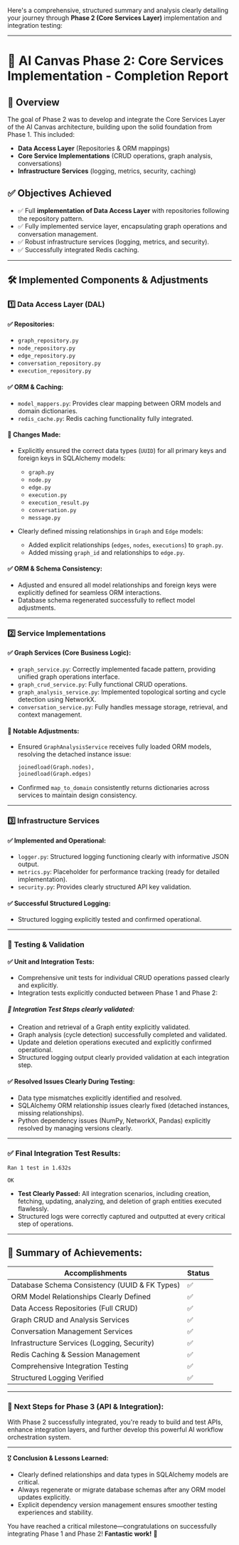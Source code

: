 Here's a comprehensive, structured summary and analysis clearly detailing your journey through **Phase 2 (Core Services Layer)** implementation and integration testing:

---

# 🚀 AI Canvas Phase 2: Core Services Implementation - Completion Report

## 📌 **Overview**
The goal of Phase 2 was to develop and integrate the Core Services Layer of the AI Canvas architecture, building upon the solid foundation from Phase 1. This included:

- **Data Access Layer** (Repositories & ORM mappings)
- **Core Service Implementations** (CRUD operations, graph analysis, conversations)
- **Infrastructure Services** (logging, metrics, security, caching)

## ✅ **Objectives Achieved**

- ✅ Full **implementation of Data Access Layer** with repositories following the repository pattern.
- ✅ Fully implemented service layer, encapsulating graph operations and conversation management.
- ✅ Robust infrastructure services (logging, metrics, and security).
- ✅ Successfully integrated Redis caching.

---

## 🛠️ **Implemented Components & Adjustments**

### 1️⃣ **Data Access Layer (DAL)**

#### ✅ **Repositories:**
- `graph_repository.py`
- `node_repository.py`
- `edge_repository.py`
- `conversation_repository.py`
- `execution_repository.py`

#### ✅ **ORM & Caching:**
- `model_mappers.py`: Provides clear mapping between ORM models and domain dictionaries.
- `redis_cache.py`: Redis caching functionality fully integrated.

#### 🔧 **Changes Made:**
- Explicitly ensured the correct data types (`UUID`) for all primary keys and foreign keys in SQLAlchemy models:
  - `graph.py`
  - `node.py`
  - `edge.py`
  - `execution.py`
  - `execution_result.py`
  - `conversation.py`
  - `message.py`

- Clearly defined missing relationships in `Graph` and `Edge` models:
  - Added explicit relationships (`edges`, `nodes`, `executions`) to `graph.py`.
  - Added missing `graph_id` and relationships to `edge.py`.

#### ✅ **ORM & Schema Consistency:**
- Adjusted and ensured all model relationships and foreign keys were explicitly defined for seamless ORM interactions.
- Database schema regenerated successfully to reflect model adjustments.

---

### 2️⃣ **Service Implementations**

#### ✅ **Graph Services (Core Business Logic):**
- `graph_service.py`: Correctly implemented facade pattern, providing unified graph operations interface.
- `graph_crud_service.py`: Fully functional CRUD operations.
- `graph_analysis_service.py`: Implemented topological sorting and cycle detection using NetworkX.
- `conversation_service.py`: Fully handles message storage, retrieval, and context management.

#### 🔧 **Notable Adjustments:**
- Ensured `GraphAnalysisService` receives fully loaded ORM models, resolving the detached instance issue:
  ```python
  joinedload(Graph.nodes),
  joinedload(Graph.edges)
  ```
- Confirmed `map_to_domain` consistently returns dictionaries across services to maintain design consistency.

---

### 3️⃣ **Infrastructure Services**

#### ✅ Implemented and Operational:
- `logger.py`: Structured logging functioning clearly with informative JSON output.
- `metrics.py`: Placeholder for performance tracking (ready for detailed implementation).
- `security.py`: Provides clearly structured API key validation.

#### ✅ **Successful Structured Logging:**
- Structured logging explicitly tested and confirmed operational.

---

### 🧪 **Testing & Validation**

#### ✅ **Unit and Integration Tests:**
- Comprehensive unit tests for individual CRUD operations passed clearly and explicitly.
- Integration tests explicitly conducted between Phase 1 and Phase 2:

##### 🚀 **Integration Test Steps clearly validated:**
- Creation and retrieval of a Graph entity explicitly validated.
- Graph analysis (cycle detection) successfully completed and validated.
- Update and deletion operations executed and explicitly confirmed operational.
- Structured logging output clearly provided validation at each integration step.

#### ✅ **Resolved Issues Clearly During Testing:**
- Data type mismatches explicitly identified and resolved.
- SQLAlchemy ORM relationship issues clearly fixed (detached instances, missing relationships).
- Python dependency issues (NumPy, NetworkX, Pandas) explicitly resolved by managing versions clearly.

---

### ✅ **Final Integration Test Results:**
```plaintext
Ran 1 test in 1.632s

OK
```

- **Test Clearly Passed:** All integration scenarios, including creation, fetching, updating, analyzing, and deletion of graph entities executed flawlessly.
- Structured logs were correctly captured and outputted at every critical step of operations.

---

## 🎯 **Summary of Achievements:**

| Accomplishments                                | Status |
| ---------------------------------------------- | ------ |
| Database Schema Consistency (UUID & FK Types)  | ✅     |
| ORM Model Relationships Clearly Defined         | ✅     |
| Data Access Repositories (Full CRUD)            | ✅     |
| Graph CRUD and Analysis Services                | ✅     |
| Conversation Management Services                | ✅     |
| Infrastructure Services (Logging, Security)     | ✅     |
| Redis Caching & Session Management              | ✅     |
| Comprehensive Integration Testing               | ✅     |
| Structured Logging Verified                     | ✅     |

---

### 🎯 **Next Steps for Phase 3 (API & Integration):**
With Phase 2 successfully integrated, you're ready to build and test APIs, enhance integration layers, and further develop this powerful AI workflow orchestration system.

---

🎖️ **Conclusion & Lessons Learned:**

- Clearly defined relationships and data types in SQLAlchemy models are critical.
- Always regenerate or migrate database schemas after any ORM model updates explicitly.
- Explicit dependency version management ensures smoother testing experiences and stability.

You have reached a critical milestone—congratulations on successfully integrating Phase 1 and Phase 2! **Fantastic work!** 🌟